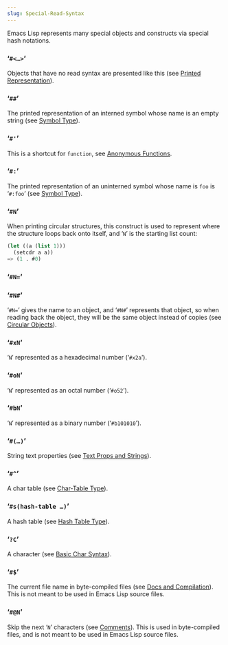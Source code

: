 ```yaml
---
slug: Special-Read-Syntax
---
```


Emacs Lisp represents many special objects and constructs via special hash notations.

### ‘`#<…>`’

Objects that have no read syntax are presented like this (see [Printed Representation](/docs/elisp/Printed-Representation)).

### ‘`##`’

The printed representation of an interned symbol whose name is an empty string (see [Symbol Type](/docs/elisp/Symbol-Type)).

### ‘`#'`’

This is a shortcut for `function`, see [Anonymous Functions](/docs/elisp/Anonymous-Functions).

### ‘`#:`’

The printed representation of an uninterned symbol whose name is `foo` is ‘`#:foo`’ (see [Symbol Type](/docs/elisp/Symbol-Type)).

### ‘`#N`’

When printing circular structures, this construct is used to represent where the structure loops back onto itself, and ‘`N`’ is the starting list count:

```lisp
(let ((a (list 1)))
  (setcdr a a))
=> (1 . #0)
```

### ‘`#N=`’

### ‘`#N#`’

‘`#N=`’ gives the name to an object, and ‘`#N#`’ represents that object, so when reading back the object, they will be the same object instead of copies (see [Circular Objects](/docs/elisp/Circular-Objects)).

### ‘`#xN`’

‘`N`’ represented as a hexadecimal number (‘`#x2a`’).

### ‘`#oN`’

‘`N`’ represented as an octal number (‘`#o52`’).

### ‘`#bN`’

‘`N`’ represented as a binary number (‘`#b101010`’).

### ‘`#(…)`’

String text properties (see [Text Props and Strings](/docs/elisp/Text-Props-and-Strings)).

### ‘`#^`’

A char table (see [Char-Table Type](/docs/elisp/Char_002dTable-Type)).

### ‘`#s(hash-table …)`’

A hash table (see [Hash Table Type](/docs/elisp/Hash-Table-Type)).

### ‘`?C`’

A character (see [Basic Char Syntax](/docs/elisp/Basic-Char-Syntax)).

### ‘`#$`’

The current file name in byte-compiled files (see [Docs and Compilation](/docs/elisp/Docs-and-Compilation)). This is not meant to be used in Emacs Lisp source files.

### ‘`#@N`’

Skip the next ‘`N`’ characters (see [Comments](/docs/elisp/Comments)). This is used in byte-compiled files, and is not meant to be used in Emacs Lisp source files.
